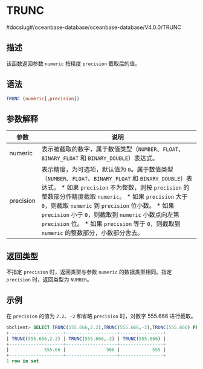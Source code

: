 TRUNC 
==========================
#docslug#/oceanbase-database/oceanbase-database/V4.0.0/TRUNC


描述 
-----------------------

该函数返回参数 `numeric` 按精度 `precision` 截取后的值。



语法 
-----------------------

```sql
TRUNC (numeric[,precision])
```



参数解释 
-------------------------



|    参数     |                                                                                                                                                                                                                                                  说明                                                                                                                                                                                                                                                  |
|-----------|------------------------------------------------------------------------------------------------------------------------------------------------------------------------------------------------------------------------------------------------------------------------------------------------------------------------------------------------------------------------------------------------------------------------------------------------------------------------------------------------------|
| numeric   | 表示被截取的数字，属于数值类型（`NUMBER`、`FLOAT`、`BINARY_FLOAT` 和 `BINARY_DOUBLE`）表达式。                                                                                                                                                                                                                                                                                                                                                                                                                               |
| precision | 表示精度，为可选项，默认值为 `0`。属于数值类型（`NUMBER`、`FLOAT`、`BINARY_FLOAT` 和 `BINARY_DOUBLE`）表达式。 * 如果 `precision` 不为整数，则按 `precision` 的整数部分作精度截取 `numeric`。   * 如果 `precision` 大于 `0`，则截取 `numeric` 到 `precision` 位小数。   * 如果 `precision` 小于 `0`，则截取到 `numeric` 小数点向左第 `precision` 位。   * 如果 `precision` 等于 `0`，则截取到 `numeric` 的整数部分，小数部分舍去。    |



返回类型 
-------------------------

不指定 `precision` 时，返回类型与参数 `numeric` 的数据类型相同。指定 `precision` 时，返回类型为 `NUMBER`。

示例 
-----------------------

在 `precision` 的值为 `2.2`、`-2` 和省略 `precision` 时，对数字 555.666 进行截取。

```sql
obclient> SELECT TRUNC(555.666,2.2),TRUNC(555.666,-2),TRUNC(555.666) FROM DUAL;
+--------------------+-------------------+----------------+
| TRUNC(555.666,2.2) | TRUNC(555.666,-2) | TRUNC(555.666) |
+--------------------+-------------------+----------------+
|             555.66 |               500 |            555 |
+--------------------+-------------------+----------------+
1 row in set
```


